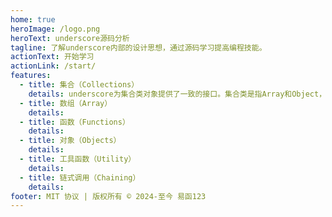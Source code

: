 ```yaml
---
home: true
heroImage: /logo.png
heroText: underscore源码分析
tagline: 了解underscore内部的设计思想，通过源码学习提高编程技能。
actionText: 开始学习
actionLink: /start/
features:
  - title: 集合（Collections）
    details: underscore为集合类对象提供了一致的接口。集合类是指Array和Object，暂不支持Map和Set。
  - title: 数组（Array）
    details:
  - title: 函数（Functions）
    details:
  - title: 对象（Objects）
    details:
  - title: 工具函数（Utility）
    details:
  - title: 链式调用（Chaining）
    details:
footer: MIT 协议 | 版权所有 © 2024-至今 易函123
---
```


<div class='footer' style='display:none'>
  <span id='cnzz_stat_icon_1278573067'></span>
</div> 
<script type="text/javascript" src='https://v1.cnzz.com/z_stat.php?id=1278573067&online=1&show=line'></script>
